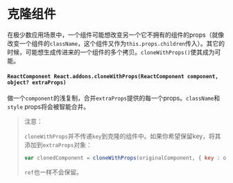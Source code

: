 # 克隆组件


在极少数应用场景中，一个组件可能想改变另一个它不拥有的组件的props（就像改变一个组件的`className`，这个组件又作为`this.props.children`传入）。其它的时候，可能想生成传进来的一个组件的多个拷贝。`cloneWithProps()`使其成为可能。

#### `ReactComponent React.addons.cloneWithProps(ReactComponent component, object? extraProps)`

做一个`component`的浅复制，合并`extraProps`提供的每一个props。`className`和`style` props将会被智能合并。

> 注意：
>
> `cloneWithProps`并不传递`key`到克隆的组件中。如果你希望保留key，将其添加到`extraProps`对象：
> ```js
> var clonedComponent = cloneWithProps(originalComponent, { key : originalComponent.key });
> ```
> `ref`也一样不会保留。
